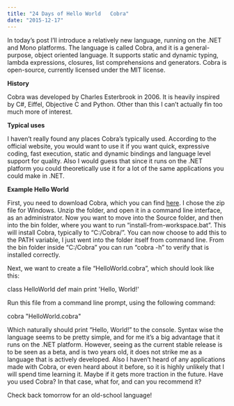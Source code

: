 ```yaml
---
title: "24 Days of Hello World   Cobra"
date: "2015-12-17"
---
```


In today’s post I’ll introduce a relatively new language, running on the .NET and Mono platforms. The language is called Cobra, and it is a general-purpose, object oriented language. It supports static and dynamic typing, lambda expressions, closures, list comprehensions and generators. Cobra is open-source, currently licensed under the MIT license.

**History**

Cobra was developed by Charles Esterbrook in 2006. It is heavily inspired by C#, Eiffel, Objective C and Python. Other than this I can’t actually fin too much more of interest.

**Typical uses**

I haven’t really found any places Cobra’s typically used. According to the official website, you would want to use it if you want quick, expressive coding, fast execution, static and dynamic bindings and language level support for quality. Also I would guess that since it runs on the .NET platform you could theoretically use it for a lot of the same applications you could make in .NET.

**Example Hello World**

First, you need to download Cobra, which you can find [here](http://cobra-language.com/downloads/). I chose the zip file for Windows. Unzip the folder, and open it in a command line interface, as an administrator. Now you want to move into the Source folder, and then into the bin folder, where you want to run “install-from-workspace.bat”. This will install Cobra, typically to “C:/Cobra/”. You can now choose to add this to the PATH variable, I just went into the folder itself from command line. From the bin folder inside “C:/Cobra” you can run “cobra -h” to verify that is installed correctly.

Next, we want to create a file “HelloWorld.cobra”, which should look like this:

class HelloWorld def main print 'Hello, World!'

Run this file from a command line prompt, using the following command:

cobra "HelloWorld.cobra"

Which naturally should print “Hello, World!” to the console. Syntax wise the language seems to be pretty simple, and for me it’s a big advantage that it runs on the .NET platform. However, seeing as the current stable release is to be seen as a beta, and is two years old, it does not strike me as a language that is actively developed. Also I haven’t heard of any applications made with Cobra, or even heard about it before, so it is highly unlikely that I will spend time learning it. Maybe if it gets more traction in the future. Have you used Cobra? In that case, what for, and can you recommend it?

Check back tomorrow for an old-school language!
